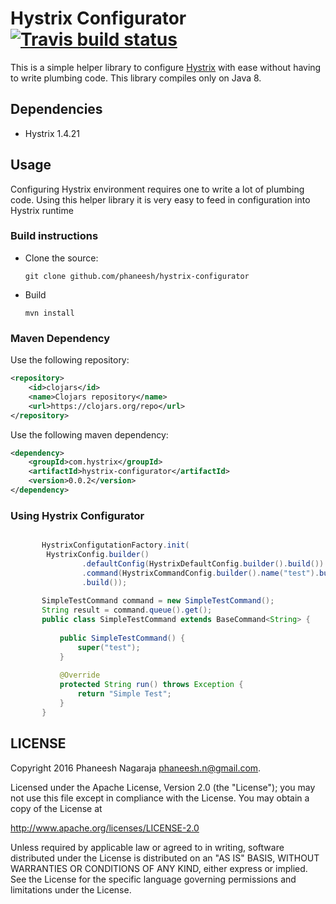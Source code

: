 # Hystrix Configurator [![Travis build status](https://travis-ci.org/phaneesh/hystrix-configurator.svg?branch=master)](https://travis-ci.org/phaneesh/hystrix-configurator)

This is a simple helper library to configure [Hystrix](https://github.com/Netflix/Hystrix) 
with ease without having to write plumbing code.
This library compiles only on Java 8.
 
## Dependencies
* Hystrix 1.4.21  

## Usage
Configuring Hystrix environment requires one to write a lot of plumbing code. Using this helper library it is very easy to
feed in configuration into Hystrix runtime
### Build instructions
  - Clone the source:

        git clone github.com/phaneesh/hystrix-configurator

  - Build

        mvn install

### Maven Dependency
Use the following repository:
```xml
<repository>
    <id>clojars</id>
    <name>Clojars repository</name>
    <url>https://clojars.org/repo</url>
</repository>
```
Use the following maven dependency:
```xml
<dependency>
    <groupId>com.hystrix</groupId>
    <artifactId>hystrix-configurator</artifactId>
    <version>0.0.2</version>
</dependency>
```

### Using Hystrix Configurator
```java

       HystrixConfigutationFactory.init(
        HystrixConfig.builder()
                .defaultConfig(HystrixDefaultConfig.builder().build())
                .command(HystrixCommandConfig.builder().name("test").build())
                .build());
       
       SimpleTestCommand command = new SimpleTestCommand();
       String result = command.queue().get();
       public class SimpleTestCommand extends BaseCommand<String> {
   
           public SimpleTestCommand() {
               super("test");
           }
   
           @Override
           protected String run() throws Exception {
               return "Simple Test";
           }
       }
```

LICENSE
-------

Copyright 2016 Phaneesh Nagaraja <phaneesh.n@gmail.com>.

Licensed under the Apache License, Version 2.0 (the "License");
you may not use this file except in compliance with the License.
You may obtain a copy of the License at

http://www.apache.org/licenses/LICENSE-2.0

Unless required by applicable law or agreed to in writing, software
distributed under the License is distributed on an "AS IS" BASIS,
WITHOUT WARRANTIES OR CONDITIONS OF ANY KIND, either express or implied.
See the License for the specific language governing permissions and
limitations under the License.